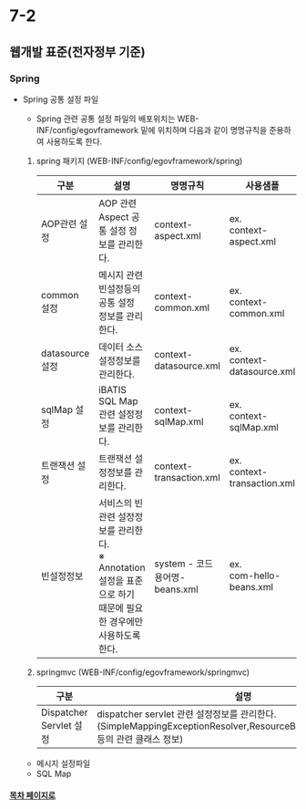 # 7-2

## 웹개발 표준(전자정부 기준)

### Spring

- Spring 공통 설정 파일
  + Spring 관련 공통 설정 파일의 배포위치는  WEB-INF/config/egovframework 밑에 위치하며 다음과 같이 명명규칙을 준용하여 사용하도록 한다.
  
  
   1. spring 패키지 (WEB-INF/config/egovframework/spring)
   
      구분| 설명| 명명규칙| 사용샘플
       ---|---|---|---
       AOP관련 설정|AOP 관련 Aspect 공통 설정 정보를 관리한다.|context-aspect.xml|ex. <br> context-aspect.xml
       common 설정|메시지 관련 빈설정등의 공통 설정 정보를 관리한다.|context-common.xml|ex. <br> context-common.xml
       datasource 설정|데이터 소스 설정정보를 관리한다.|context-datasource.xml|ex. <br> context-datasource.xml
       sqlMap 설정|iBATIS SQL Map관련 설정정보를 관리한다.|context-sqlMap.xml|ex. <br> context-sqlMap.xml
       트랜잭션 설정| 트랜잭션 설정정보를 관리한다.|context-transaction.xml|ex. <br> context-transaction.xml
       빈설정정보|서비스의 빈관련 설정정보를 관리한다.<br>※ Annotation 설정을 표준으로 하기 때문에 필요한 경우에만 사용하도록 한다.|system - 코드 용어명-beans.xml| ex. <br> com-hello-beans.xml
   
   2. springmvc (WEB-INF/config/egovframework/springmvc) 
  
      구분 |설명 |명명규칙 |사용샘플
       --|--|--|--
       Dispatcher Servlet 설정|dispatcher servlet 관련 설정정보를 관리한다. <br> (SimpleMappingExceptionResolver,ResourceBundleMessageSource 등의 관련 클래스 정보)|ispatcher-servlet.xml|ex. dispatcher-servlet.xml

  + 메시지 설정파일
  + SQL Map 
  
#### [목차 페이지로](./00index.md)
